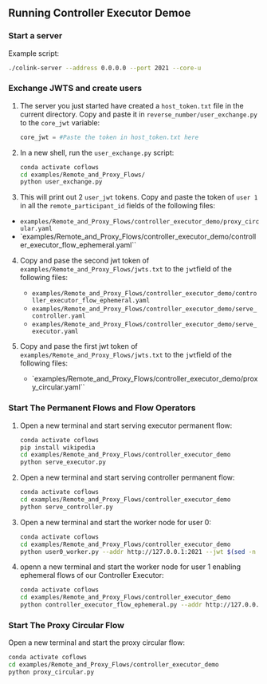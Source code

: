 ## Running Controller Executor Demoe

### Start a server
Example script:
```bash
./colink-server --address 0.0.0.0 --port 2021 --core-u
```

### Exchange JWTS and create users
1. The server you just started have created a `host_token.txt` file in the current directory. Copy and paste it in `reverse_number/user_exchange.py` to the `core_jwt` variable:
    ```python
    core_jwt = #Paste the token in host_token.txt here
    ```

2. In a new shell, run the `user_exchange.py` script:
    ```bash
    conda activate coflows
    cd examples/Remote_and_Proxy_Flows/
    python user_exchange.py
    ```

3. This will print out 2 `user_jwt` tokens. Copy and paste the token of `user 1` in all the `remote_participant_id` fields of the following files:
-  `examples/Remote_and_Proxy_Flows/controller_executor_demo/proxy_circular.yaml`
- `examples/Remote_and_Proxy_Flows/controller_executor_demo/controller_executor_flow_ephemeral.yaml``


4. Copy and pase the second jwt token of `examples/Remote_and_Proxy_Flows/jwts.txt` to the `jwt`field of the following files:
    - `examples/Remote_and_Proxy_Flows/controller_executor_demo/controller_executor_flow_ephemeral.yaml`
    - `examples/Remote_and_Proxy_Flows/controller_executor_demo/serve_controller.yaml`
    - `examples/Remote_and_Proxy_Flows/controller_executor_demo/serve_executor.yaml`

5. Copy and pase the first jwt token of `examples/Remote_and_Proxy_Flows/jwts.txt` to the `jwt`field of the following files:
    - `examples/Remote_and_Proxy_Flows/controller_executor_demo/proxy_circular.yaml``

### Start The Permanent Flows and Flow Operators

1. Open a new terminal and start serving executor permanent flow:
    ```bash
    conda activate coflows
    pip install wikipedia
    cd examples/Remote_and_Proxy_Flows/controller_executor_demo
    python serve_executor.py
    ```
2. Open a new terminal and start serving controller permanent flow:
    ```bash
    conda activate coflows
    cd examples/Remote_and_Proxy_Flows/controller_executor_demo
    python serve_controller.py
    ```
3. Open a new terminal and start the worker node for user 0:
    ```bash
    conda activate coflows
    cd examples/Remote_and_Proxy_Flows/controller_executor_demo
    python user0_worker.py --addr http://127.0.0.1:2021 --jwt $(sed -n "1,1p" ../jwts.txt) --vt-public-addr 127.0.0.1
    ```
4. openn a new terminal and start the worker node for user 1 enabling ephemeral flows of our Controller Executor:
    ```bash
    conda activate coflows
    cd examples/Remote_and_Proxy_Flows/controller_executor_demo
    python controller_executor_flow_ephemeral.py --addr http://127.0.0.1:2021 --jwt $(sed -n "2,2p" ../jwts.txt) --vt-public-addr 127.0.0.1
    ````

### Start The Proxy Circular Flow

Open a new terminal and start the proxy circular flow:
```bash
conda activate coflows
cd examples/Remote_and_Proxy_Flows/controller_executor_demo
python proxy_circular.py
````
